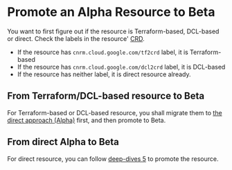 # Promote an Alpha Resource to Beta

You want to first figure out if the resource is Terraform-based, DCL-based or direct. Check the labels in the resource' [CRD](https://github.com/GoogleCloudPlatform/k8s-config-connector/tree/master/crds). 

- If the resource has `cnrm.cloud.google.com/tf2crd` label, it is Terraform-based
- If the resource has `cnrm.cloud.google.com/dcl2crd` label, it is DCL-based
- If the resource has neither label, it is direct resource already.

## From Terraform/DCL-based resource to Beta

For Terraform-based or DCL-based resource, you shall migrate them to [the direct approach (Alpha)](./migrate-tf-resource-alpha.md) first, and then promote to Beta.

## From direct Alpha to Beta

For direct resource, you can follow [deep-dives 5](../deep-dives/5-releases.md#52-bump-from-v1alpha1-to-v1beta1) to promote the resource.

